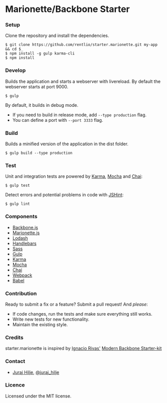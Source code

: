 # Marionette/Backbone Starter

### Setup
Clone the repository and install the dependencies.
```shell
$ git clone https://github.com/rentlio/starter.marionette.git my-app && cd $_
$ npm install -g gulp karma-cli
$ npm install
```

### Develop
Builds the application and starts a webserver with livereload. By default the webserver starts at port 9000.

```shell
$ gulp
```

By default, it builds in debug mode.

- If you need to build in release mode, add `--type production` flag.
- You can define a port with `--port 3333` flag.

### Build
Builds a minified version of the application in the dist folder.

```shell
$ gulp build --type production
```

### Test
Unit and integration tests are powered by [Karma](http://karma-runner.github.io/0.12/index.html), [Mocha](http://mochajs.org/) and [Chai](http://chaijs.com/):

```shell
$ gulp test
```

Detect errors and potential problems in code with [JSHint](http://jshint.com/):

```shell
$ gulp lint
```

### Components
- [Backbone.js](http://backbonejs.org/)
- [Marionette.js](http://marionettejs.com/)
- [Lodash](https://lodash.com/)
- [Handlebars](http://handlebarsjs.com/)
- [Sass](http://sass-lang.com/)
- [Gulp](http://gulpjs.com/)
- [Karma](http://karma-runner.github.io/0.12/index.html)
- [Mocha](http://mochajs.org/)
- [Chai](http://chaijs.com/)
- [Webpack](http://webpack.github.io/)
- [Babel](https://babeljs.io/)

### Contribution
Ready to submit a fix or a feature? Submit a pull request! And _please_:

- If code changes, run the tests and make sure everything still works.
- Write new tests for new functionality.
- Maintain the existing style.

### Credits
starter.marionette is inspired by [Ignacio Rivas'](https://github.com/sabarasaba) [Modern Backbone Starter-kit](https://github.com/sabarasaba/modern-backbone-starterkit)

### Contact
- [Juraj Hilje](https://github.com/jurajhilje), [@juraj_hilje](https://twitter.com/juraj_hilje)

### Licence
Licensed under the MIT license.